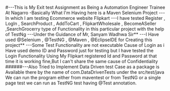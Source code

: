#---This is My Exit test Assignment as Being a Automation Engineer Trainee At Nagarro
-Basically What I'm Having here is a Maven Selenium Project 
---In which I am testing Ecommerce website Flipkart
---I have tested Register , LogIn , SearchProduct , AddToCart , FlipkartWholesale , BecomeASeller ,SearchGrocerry type of Functionality in this particular project with the help of TestNg 
---Under the Guidance of Mr, Sanyam Wadhwa Sir**
---I Have used 
@Selenium , 
@TestNG , 
@Maven ,
@EclipseIDE for Creating this project**
---Some Test Functionality are not executable Cause of Login as i Have used demo ID and Password just for testing but I have tested the Login Functionality Using My Flipkart registered Id and Password at that time it is working fine,But I can't share the same cause of Confidentiality
######---Also Tried to Implement Data Driven test Case as a package is Available there by the name of com.DataDrivenTests under the src/test/java 
We can run the program either from maventest
or from TestNG
or a single page test we can run as TestNG test having @Test annotation. 

